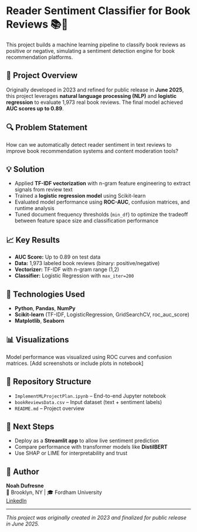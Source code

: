 # Reader Sentiment Classifier for Book Reviews 📚🧠

This project builds a machine learning pipeline to classify book reviews as positive or negative, simulating a sentiment detection engine for book recommendation platforms.

## 📌 Project Overview

Originally developed in 2023 and refined for public release in **June 2025**, this project leverages **natural language processing (NLP)** and **logistic regression** to evaluate 1,973 real book reviews. The final model achieved **AUC scores up to 0.89**.

## 🔍 Problem Statement

How can we automatically detect reader sentiment in text reviews to improve book recommendation systems and content moderation tools?

## 💡 Solution

- Applied **TF-IDF vectorization** with n-gram feature engineering to extract signals from review text
- Trained a **logistic regression model** using Scikit-learn
- Evaluated model performance using **ROC-AUC**, confusion matrices, and runtime analysis
- Tuned document frequency thresholds (`min_df`) to optimize the tradeoff between feature space size and classification performance

## 📈 Key Results

- **AUC Score:** Up to 0.89 on test data
- **Data:** 1,973 labeled book reviews (binary: positive/negative)
- **Vectorizer:** TF-IDF with n-gram range (1,2)
- **Classifier:** Logistic Regression with `max_iter=200`

## 🧰 Technologies Used

- **Python**, **Pandas**, **NumPy**
- **Scikit-learn** (TF-IDF, LogisticRegression, GridSearchCV, roc_auc_score)
- **Matplotlib**, **Seaborn**

## 📊 Visualizations

Model performance was visualized using ROC curves and confusion matrices. [Add screenshots or include plots in notebook]

## 📁 Repository Structure

- `ImplementMLProjectPlan.ipynb` – End-to-end Jupyter notebook
- `bookReviewsData.csv` – Input dataset (text + sentiment labels)
- `README.md` – Project overview

## 🚀 Next Steps

- Deploy as a **Streamlit app** to allow live sentiment prediction
- Compare performance with transformer models like **DistilBERT**
- Use SHAP or LIME for interpretability and trust

## 👤 Author

**Noah Dufresne**  
📍 Brooklyn, NY | 🎓 Fordham University  
[LinkedIn](https://linkedin.com/in/noahdufresne)

---

*This project was originally created in 2023 and finalized for public release in June 2025.*
